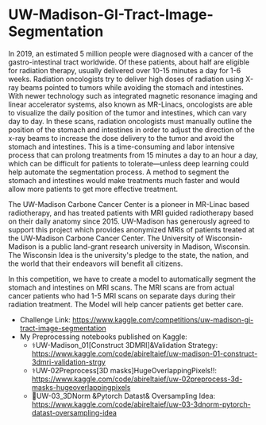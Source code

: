 # UW-Madison-GI-Tract-Image-Segmentation
In 2019, an estimated 5 million people were diagnosed with a cancer of the gastro-intestinal tract worldwide. Of these patients, about half are eligible for radiation therapy, usually delivered over 10-15 minutes a day for 1-6 weeks. Radiation oncologists try to deliver high doses of radiation using X-ray beams pointed to tumors while avoiding the stomach and intestines. With newer technology such as integrated magnetic resonance imaging and linear accelerator systems, also known as MR-Linacs, oncologists are able to visualize the daily position of the tumor and intestines, which can vary day to day. In these scans, radiation oncologists must manually outline the position of the stomach and intestines in order to adjust the direction of the x-ray beams to increase the dose delivery to the tumor and avoid the stomach and intestines. This is a time-consuming and labor intensive process that can prolong treatments from 15 minutes a day to an hour a day, which can be difficult for patients to tolerate—unless deep learning could help automate the segmentation process. A method to segment the stomach and intestines would make treatments much faster and would allow more patients to get more effective treatment.

The UW-Madison Carbone Cancer Center is a pioneer in MR-Linac based radiotherapy, and has treated patients with MRI guided radiotherapy based on their daily anatomy since 2015. UW-Madison has generously agreed to support this project which provides anonymized MRIs of patients treated at the UW-Madison Carbone Cancer Center. The University of Wisconsin-Madison is a public land-grant research university in Madison, Wisconsin. The Wisconsin Idea is the university's pledge to the state, the nation, and the world that their endeavors will benefit all citizens.

In this competition, we have to create a model to automatically segment the stomach and intestines on MRI scans. The MRI scans are from actual cancer patients who had 1-5 MRI scans on separate days during their radiation treatment. The Model will help cancer patients get better care.
- Challenge Link: https://www.kaggle.com/competitions/uw-madison-gi-tract-image-segmentation
- My Preprocessing notebooks published on Kaggle:
  - ⚕️UW-Madison_01[Construct 3DMRI]&Validation Strategy:  https://www.kaggle.com/code/abireltaief/uw-madison-01-construct-3dmri-validation-strgy
  - ⚕️UW-02Preprocess[3D masks]HugeOverlappingPixels!!: https://www.kaggle.com/code/abireltaief/uw-02preprocess-3d-masks-hugeoverlappingpixels
  - 💉UW-03_3DNorm &Pytorch Datast& Oversampling Idea: https://www.kaggle.com/code/abireltaief/uw-03-3dnorm-pytorch-datast-oversampling-idea
 

 
  
  
